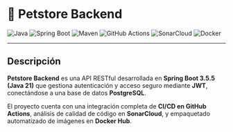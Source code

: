 # 🐾 Petstore Backend

![Java](https://img.shields.io/badge/Java-21-red?logo=openjdk)
![Spring Boot](https://img.shields.io/badge/Spring%20Boot-3.5.5-brightgreen?logo=springboot)
![Maven](https://img.shields.io/badge/Maven-Build-blue?logo=apachemaven)
![GitHub Actions](https://img.shields.io/badge/CI%2FCD-GitHub%20Actions-2088FF?logo=githubactions)
![SonarCloud](https://img.shields.io/badge/Code%20Quality-SonarCloud-orange?logo=sonarcloud)
![Docker](https://img.shields.io/badge/Docker-Automated%20Builds-2496ED?logo=docker)

---

## Descripción

**Petstore Backend** es una API RESTful desarrollada en **Spring Boot 3.5.5 (Java 21)** que gestiona autenticación y acceso seguro mediante **JWT**, conectándose a una base de datos **PostgreSQL**.  

El proyecto cuenta con una integración completa de **CI/CD en GitHub Actions**, análisis de calidad de código en **SonarCloud**, y empaquetado automatizado de imágenes en **Docker Hub**.
